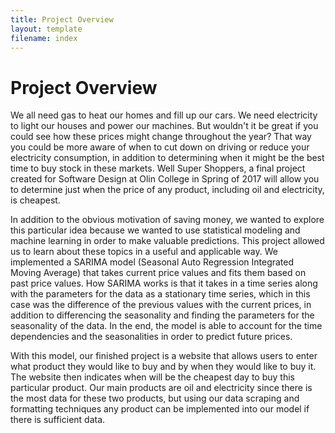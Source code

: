 ```yaml
---
title: Project Overview
layout: template
filename: index
--- 
```

     
# Project Overview
We all need gas to heat our homes and fill up our cars. We need electricity to light our houses and power our machines. But wouldn't it be great if you could see how these prices might change throughout the year? That way you could be more aware of when to cut down on driving or reduce your electricity consumption, in addition to determining when it might be the best time to buy stock in these markets. Well Super Shoppers, a final project created for Software Design at Olin College in Spring of 2017 will allow you to determine just when the price of any product, including oil and electricity, is cheapest.

In addition to the obvious motivation of saving money, we wanted to explore this particular idea because we wanted to use statistical modeling and machine learning in order to make valuable predictions. This project allowed us to learn about these topics in a useful and applicable way. We implemented a SARIMA model (Seasonal Auto Regression Integrated Moving Average) that takes current price values and fits them based on past price values. How SARIMA works is that it takes in a time series along with the parameters for the data as a stationary time series, which in this case was the difference of the previous values with the current prices, in addition to differencing the seasonality and finding the parameters for the seasonality of the data. In the end, the model is able to account for the time dependencies and the seasonalities in order to predict future prices.

With this model, our finished project is a website that allows users to enter what product they would like to buy and by when they would like to buy it. The website then indicates when will be the cheapest day to buy this particular product. Our main products are oil and electricity since there is the most data for these two products, but using our data scraping and formatting techniques any product can be implemented into our model if there is sufficient data. 
